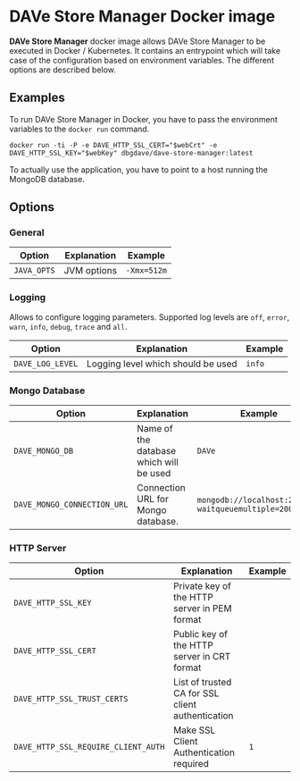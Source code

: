 # DAVe Store Manager Docker image

**DAVe Store Manager** docker image allows DAVe Store Manager to be executed in Docker / Kubernetes. It contains an entrypoint which will take case of the configuration based on environment variables. The different options are described below.

## Examples

To run DAVe Store Manager  in Docker, you have to pass the environment variables to the `docker run` command.

`docker run -ti -P -e DAVE_HTTP_SSL_CERT="$webCrt" -e DAVE_HTTP_SSL_KEY="$webKey" dbgdave/dave-store-manager:latest`

To actually use the application, you have to point to a host running the MongoDB database.

## Options

### General

| Option | Explanation | Example |
|--------|-------------|---------|
| `JAVA_OPTS` | JVM options | `-Xmx=512m` |


### Logging

Allows to configure logging parameters. Supported log levels are `off`, `error`, `warn`, `info`, `debug`, `trace` and `all`.

| Option | Explanation | Example |
|--------|-------------|---------|
| `DAVE_LOG_LEVEL` | Logging level which should be used | `info` |


### Mongo Database

| Option | Explanation | Example |
|--------|-------------|---------|
| `DAVE_MONGO_DB` | Name of the database which will be used | `DAVe` |
| `DAVE_MONGO_CONNECTION_URL` | Connection URL for Mongo database. | `mongodb://localhost:27017/?waitqueuemultiple=20000` |

### HTTP Server

| Option | Explanation | Example |
|--------|-------------|---------|
| `DAVE_HTTP_SSL_KEY` | Private key of the HTTP server in PEM format  |  |
| `DAVE_HTTP_SSL_CERT` | Public key of the HTTP server in CRT format |  |
| `DAVE_HTTP_SSL_TRUST_CERTS` | List of trusted CA for SSL client authentication |  |
| `DAVE_HTTP_SSL_REQUIRE_CLIENT_AUTH` | Make SSL Client Authentication required | `1` |
